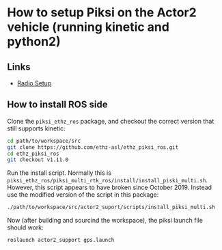 # How to setup Piksi on the Actor2 vehicle (running kinetic and python2)

## Links

  - [Radio Setup](https://support.swiftnav.com/support/solutions/articles/44001903718-freewave-radio-basic-configuration)

## How to install ROS side

Clone the `piksi_ethz_ros` package, and checkout the correct version that still supports kinetic:

```sh
cd path/to/workspace/src
git clone https://github.com/ethz-asl/ethz_piksi_ros.git
cd ethz_piksi_ros
git checkout v1.11.0
```

Run the install script. Normally this is `piksi_ethz_ros/piksi_multi_rtk_ros/install/install_piski_multi.sh`. However, this script appears to have broken since October 2019. Instead use the modified version of the script in this package:

```sh
./path/to/workspace/src/actor2_suport/scripts/install_piksi_multi.sh
```

Now (after building and sourcind the workspace), the piksi launch file should work:

```sh
roslaunch actor2_support gps.launch
```
